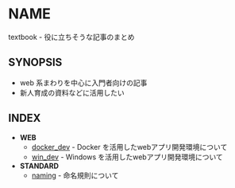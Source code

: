 # NAME

textbook - 役に立ちそうな記事のまとめ

## SYNOPSIS

- web 系まわりを中心に入門者向けの記事
- 新人育成の資料などに活用したい

## INDEX

- __WEB__
  - [docker_dev](docker_dev.md) - Docker を活用したwebアプリ開発環境について
  - [win_dev](win_dev.md) - Windows を活用したwebアプリ開発環境について
- __STANDARD__
  - [naming](naming.md) - 命名規則について
